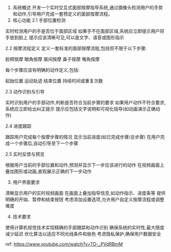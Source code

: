 1. 系统概述
开发一个实时交互式面部按摩指导系统,通过摄像头检测用户的手势和动作,引导用户完成一套预定义的面部按摩流程。
2. 核心功能
2.1 手部位置检测

实时检测用户的手是否位于面部区域
如果手不在面部区域,系统应立即提示用户将手放到脸上
提示应该清晰可见,可以是文字、语音或图形指示

2.2 按摩流程定义
定义一套标准的面部按摩流程,包括但不限于以下步骤:

脸颊按摩
眼角按摩
眉间按摩
鼻子按摩
嘴角按摩

每个步骤应该有明确的动作定义,包括:

起始位置
运动轨迹
结束位置
持续时间或重复次数

2.3 动作识别与引导

实时识别用户的手部动作,判断是否符合当前步骤的要求
如果用户动作不符合要求,系统应立即给出纠正提示
提示应包括文字说明和可视化指导(如动画演示正确动作)

2.4 进度跟踪

跟踪用户完成每个按摩步骤的情况
显示当前进度(如已完成步骤/总步骤)
在用户完成一个步骤后,自动引导至下一个步骤

2.5 实时反馈与预览

根据用户当前的手部位置和动作,预测并显示下一步应该进行的动作
在视频画面上叠加图形或动画,直观展示正确的下一步动作

3. 用户界面要求

清晰显示用户的实时视频画面
在画面上叠加指导信息,如动作指示、进度条等
提供明确的开始、暂停和结束按钮
考虑添加设置选项,允许用户自定义按摩流程或调整难度

4. 技术要求

使用计算机视觉技术实现精确的手部跟踪和动作识别
确保系统的实时性,最大限度减少延迟
优化算法以适应不同光线条件和肤色
考虑隐私保护,确保用户数据安全

ref:
https://www.youtube.com/watch?v=TD-_PVdRBmM